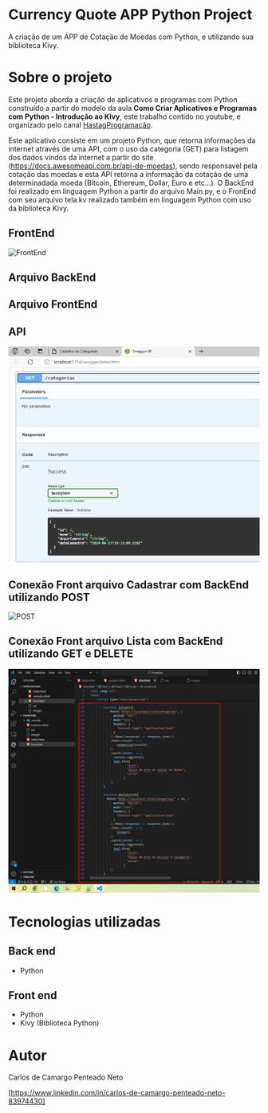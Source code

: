 # Currency Quote APP Python Project
 A criação de um APP de Cotação de Moedas com Python, e utilizando sua biblioteca Kivy.


# Sobre o projeto

Este projeto aborda a criação de aplicativos e programas com Python construído a partir do modelo da aula **Como Criar Aplicativos e Programas com Python - Introdução ao Kivy**, este trabalho contido no youtube, e organizado pelo canal [HastagProgramação](https://www.youtube.com/watch?v=NkBcU8biV4s&list=LL&index=8).

Este aplicativo consiste em um projeto Python, que retorna informações da internet através de uma API, com o uso da categoria (GET) para listagem dos dados vindos da internet a partir do site (https://docs.awesomeapi.com.br/api-de-moedas), sendo responsavel pela cotação das moedas e esta API retorna a informação da cotação de uma determinadada moeda (Bitcoin, Ethereum, Dollar, Euro e etc...).
O BackEnd foi realizado em linguagem Python a partir do arquivo Main.py, e o FronEnd com seu arquivo tela.kv realizado também em linguagem Python com uso da biblioteca Kivy.

## FrontEnd
![FrontEnd](FrontCadastrar.jpg)

## Arquivo BackEnd

## Arquivo FrontEnd

## API
![GET](https://github.com/carlospenteado/ProjetoWebDotNetAPI/blob/main/Backend%20GET.jpg)

## Conexão Front arquivo Cadastrar com BackEnd utilizando POST 
![POST](CadastroPOST.jpg)

## Conexão Front arquivo Lista com BackEnd utilizando GET e DELETE 
![POST](https://github.com/carlospenteado/ProjetoWebDotNetAPI/blob/main/ListaGET%20DELETE.jpg)

# Tecnologias utilizadas
## Back end
- Python

## Front end
- Python 
- Kivy (Biblioteca Python)

# Autor

Carlos de Camargo Penteado Neto

[https://www.linkedin.com/in/carlos-de-camargo-penteado-neto-83974430]

